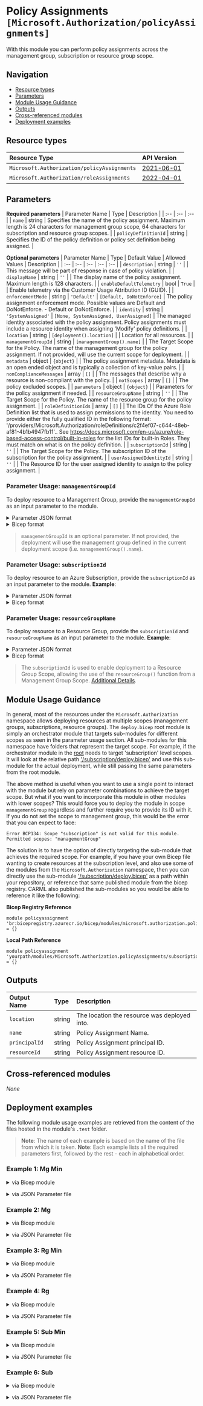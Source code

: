 # Policy Assignments `[Microsoft.Authorization/policyAssignments]`

With this module you can perform policy assignments across the management group, subscription or resource group scope.

## Navigation

- [Resource types](#Resource-types)
- [Parameters](#Parameters)
- [Module Usage Guidance](#Module-Usage-Guidance)
- [Outputs](#Outputs)
- [Cross-referenced modules](#Cross-referenced-modules)
- [Deployment examples](#Deployment-examples)

## Resource types

| Resource Type | API Version |
| :-- | :-- |
| `Microsoft.Authorization/policyAssignments` | [2021-06-01](https://docs.microsoft.com/en-us/azure/templates/Microsoft.Authorization/2021-06-01/policyAssignments) |
| `Microsoft.Authorization/roleAssignments` | [2022-04-01](https://docs.microsoft.com/en-us/azure/templates/Microsoft.Authorization/2022-04-01/roleAssignments) |

## Parameters

**Required parameters**
| Parameter Name | Type | Description |
| :-- | :-- | :-- |
| `name` | string | Specifies the name of the policy assignment. Maximum length is 24 characters for management group scope, 64 characters for subscription and resource group scopes. |
| `policyDefinitionId` | string | Specifies the ID of the policy definition or policy set definition being assigned. |

**Optional parameters**
| Parameter Name | Type | Default Value | Allowed Values | Description |
| :-- | :-- | :-- | :-- | :-- |
| `description` | string | `''` |  | This message will be part of response in case of policy violation. |
| `displayName` | string | `''` |  | The display name of the policy assignment. Maximum length is 128 characters. |
| `enableDefaultTelemetry` | bool | `True` |  | Enable telemetry via the Customer Usage Attribution ID (GUID). |
| `enforcementMode` | string | `'Default'` | `[Default, DoNotEnforce]` | The policy assignment enforcement mode. Possible values are Default and DoNotEnforce. - Default or DoNotEnforce. |
| `identity` | string | `'SystemAssigned'` | `[None, SystemAssigned, UserAssigned]` | The managed identity associated with the policy assignment. Policy assignments must include a resource identity when assigning 'Modify' policy definitions. |
| `location` | string | `[deployment().location]` |  | Location for all resources. |
| `managementGroupId` | string | `[managementGroup().name]` |  | The Target Scope for the Policy. The name of the management group for the policy assignment. If not provided, will use the current scope for deployment. |
| `metadata` | object | `{object}` |  | The policy assignment metadata. Metadata is an open ended object and is typically a collection of key-value pairs. |
| `nonComplianceMessages` | array | `[]` |  | The messages that describe why a resource is non-compliant with the policy. |
| `notScopes` | array | `[]` |  | The policy excluded scopes. |
| `parameters` | object | `{object}` |  | Parameters for the policy assignment if needed. |
| `resourceGroupName` | string | `''` |  | The Target Scope for the Policy. The name of the resource group for the policy assignment. |
| `roleDefinitionIds` | array | `[]` |  | The IDs Of the Azure Role Definition list that is used to assign permissions to the identity. You need to provide either the fully qualified ID in the following format: '/providers/Microsoft.Authorization/roleDefinitions/c2f4ef07-c644-48eb-af81-4b1b4947fb11'.. See https://docs.microsoft.com/en-us/azure/role-based-access-control/built-in-roles for the list IDs for built-in Roles. They must match on what is on the policy definition. |
| `subscriptionId` | string | `''` |  | The Target Scope for the Policy. The subscription ID of the subscription for the policy assignment. |
| `userAssignedIdentityId` | string | `''` |  | The Resource ID for the user assigned identity to assign to the policy assignment. |


### Parameter Usage: `managementGroupId`

To deploy resource to a Management Group, provide the `managementGroupId` as an input parameter to the module.

<details>

<summary>Parameter JSON format</summary>

```json
"managementGroupId": {
    "value": "contoso-group"
}
```

</details>


<details>

<summary>Bicep format</summary>

```bicep
managementGroupId: 'contoso-group'
```

</details>
<p>

> `managementGroupId` is an optional parameter. If not provided, the deployment will use the management group defined in the current deployment scope (i.e. `managementGroup().name`).

### Parameter Usage: `subscriptionId`

To deploy resource to an Azure Subscription, provide the `subscriptionId` as an input parameter to the module. **Example**:

<details>

<summary>Parameter JSON format</summary>

```json
"subscriptionId": {
    "value": "12345678-b049-471c-95af-123456789012"
}
```

</details>

<details>

<summary>Bicep format</summary>

```bicep
subscriptionId: '12345678-b049-471c-95af-123456789012'
```

</details>
<p>

### Parameter Usage: `resourceGroupName`

To deploy resource to a Resource Group, provide the `subscriptionId` and `resourceGroupName` as an input parameter to the module. **Example**:

<details>

<summary>Parameter JSON format</summary>

```json
"subscriptionId": {
    "value": "12345678-b049-471c-95af-123456789012"
},
"resourceGroupName": {
    "value": "target-resourceGroup"
}
```

</details>


<details>

<summary>Bicep format</summary>

```bicep
subscriptionId: '12345678-b049-471c-95af-123456789012'
resourceGroupName: 'target-resourceGroup'
```

</details>
<p>

> The `subscriptionId` is used to enable deployment to a Resource Group Scope, allowing the use of the `resourceGroup()` function from a Management Group Scope. [Additional Details](https://github.com/Azure/bicep/pull/1420).

## Module Usage Guidance

In general, most of the resources under the `Microsoft.Authorization` namespace allows deploying resources at multiple scopes (management groups, subscriptions, resource groups). The `deploy.bicep` root module is simply an orchestrator module that targets sub-modules for different scopes as seen in the parameter usage section. All sub-modules for this namespace have folders that represent the target scope. For example, if the orchestrator module in the [root](deploy.bicep) needs to target 'subscription' level scopes. It will look at the relative path ['/subscription/deploy.bicep'](./subscription/deploy.bicep) and use this sub-module for the actual deployment, while still passing the same parameters from the root module.

The above method is useful when you want to use a single point to interact with the module but rely on parameter combinations to achieve the target scope. But what if you want to incorporate this module in other modules with lower scopes? This would force you to deploy the module in scope `managementGroup` regardless and further require you to provide its ID with it. If you do not set the scope to management group, this would be the error that you can expect to face:

```bicep
Error BCP134: Scope "subscription" is not valid for this module. Permitted scopes: "managementGroup"
```

The solution is to have the option of directly targeting the sub-module that achieves the required scope. For example, if you have your own Bicep file wanting to create resources at the subscription level, and also use some of the modules from the `Microsoft.Authorization` namespace, then you can directly use the sub-module ['/subscription/deploy.bicep'](./subscription/deploy.bicep) as a path within your repository, or reference that same published module from the bicep registry. CARML also published the sub-modules so you would be able to reference it like the following:

**Bicep Registry Reference**
```bicep
module policyassignment 'br:bicepregistry.azurecr.io/bicep/modules/microsoft.authorization.policyassignments.subscription:version' = {}
```
**Local Path Reference**
```bicep
module policyassignment 'yourpath/modules/Microsoft.Authorization.policyAssignments/subscription/deploy.bicep' = {}
```

## Outputs

| Output Name | Type | Description |
| :-- | :-- | :-- |
| `location` | string | The location the resource was deployed into. |
| `name` | string | Policy Assignment Name. |
| `principalId` | string | Policy Assignment principal ID. |
| `resourceId` | string | Policy Assignment resource ID. |

## Cross-referenced modules

_None_

## Deployment examples

The following module usage examples are retrieved from the content of the files hosted in the module's `.test` folder.
   >**Note**: The name of each example is based on the name of the file from which it is taken.
   >**Note**: Each example lists all the required parameters first, followed by the rest - each in alphabetical order.

<h3>Example 1: Mg Min</h3>

<details>

<summary>via Bicep module</summary>

```bicep
module policyAssignments './Microsoft.Authorization/policyAssignments/deploy.bicep' = {
  name: '${uniqueString(deployment().name)}-PolicyAssignments'
  params: {
    // Required parameters
    name: '<<namePrefix>>-min-mg-polAss'
    policyDefinitionID: '/providers/Microsoft.Authorization/policyDefinitions/06a78e20-9358-41c9-923c-fb736d382a4d'
  }
}
```

</details>
<p>

<details>

<summary>via JSON Parameter file</summary>

```json
{
  "$schema": "https://schema.management.azure.com/schemas/2019-04-01/deploymentParameters.json#",
  "contentVersion": "1.0.0.0",
  "parameters": {
    // Required parameters
    "name": {
      "value": "<<namePrefix>>-min-mg-polAss"
    },
    "policyDefinitionID": {
      "value": "/providers/Microsoft.Authorization/policyDefinitions/06a78e20-9358-41c9-923c-fb736d382a4d"
    }
  }
}
```

</details>
<p>

<h3>Example 2: Mg</h3>

<details>

<summary>via Bicep module</summary>

```bicep
module policyAssignments './Microsoft.Authorization/policyAssignments/deploy.bicep' = {
  name: '${uniqueString(deployment().name)}-PolicyAssignments'
  params: {
    // Required parameters
    name: '<<namePrefix>>-mg-polAss'
    policyDefinitionId: '/providers/Microsoft.Authorization/policyDefinitions/4f9dc7db-30c1-420c-b61a-e1d640128d26'
    // Non-required parameters
    description: '[Description] Policy Assignment at the management group scope'
    displayName: '[Display Name] Policy Assignment at the management group scope'
    enforcementMode: 'DoNotEnforce'
    identity: 'SystemAssigned'
    location: 'australiaeast'
    managementGroupId: '<<managementGroupId>>'
    metadata: {
      category: 'Security'
      version: '1.0'
    }
    nonComplianceMessages: [
      {
        message: 'Violated Policy Assignment - This is a Non Compliance Message'
      }
    ]
    notScopes: [
      '/subscriptions/<<subscriptionId>>/resourceGroups/validation-rg'
    ]
    parameters: {
      tagName: {
        value: 'env'
      }
      tagValue: {
        value: 'prod'
      }
    }
    roleDefinitionIds: [
      '/providers/microsoft.authorization/roleDefinitions/b24988ac-6180-42a0-ab88-20f7382dd24c'
    ]
  }
}
```

</details>
<p>

<details>

<summary>via JSON Parameter file</summary>

```json
{
  "$schema": "https://schema.management.azure.com/schemas/2019-04-01/deploymentParameters.json#",
  "contentVersion": "1.0.0.0",
  "parameters": {
    // Required parameters
    "name": {
      "value": "<<namePrefix>>-mg-polAss"
    },
    "policyDefinitionId": {
      "value": "/providers/Microsoft.Authorization/policyDefinitions/4f9dc7db-30c1-420c-b61a-e1d640128d26"
    },
    // Non-required parameters
    "description": {
      "value": "[Description] Policy Assignment at the management group scope"
    },
    "displayName": {
      "value": "[Display Name] Policy Assignment at the management group scope"
    },
    "enforcementMode": {
      "value": "DoNotEnforce"
    },
    "identity": {
      "value": "SystemAssigned"
    },
    "location": {
      "value": "australiaeast"
    },
    "managementGroupId": {
      "value": "<<managementGroupId>>"
    },
    "metadata": {
      "value": {
        "category": "Security",
        "version": "1.0"
      }
    },
    "nonComplianceMessages": {
      "value": [
        {
          "message": "Violated Policy Assignment - This is a Non Compliance Message"
        }
      ]
    },
    "notScopes": {
      "value": [
        "/subscriptions/<<subscriptionId>>/resourceGroups/validation-rg"
      ]
    },
    "parameters": {
      "value": {
        "tagName": {
          "value": "env"
        },
        "tagValue": {
          "value": "prod"
        }
      }
    },
    "roleDefinitionIds": {
      "value": [
        "/providers/microsoft.authorization/roleDefinitions/b24988ac-6180-42a0-ab88-20f7382dd24c"
      ]
    }
  }
}
```

</details>
<p>

<h3>Example 3: Rg Min</h3>

<details>

<summary>via Bicep module</summary>

```bicep
module policyAssignments './Microsoft.Authorization/policyAssignments/deploy.bicep' = {
  name: '${uniqueString(deployment().name)}-PolicyAssignments'
  params: {
    // Required parameters
    name: '<<namePrefix>>-min-rg-polAss'
    policyDefinitionID: '/providers/Microsoft.Authorization/policyDefinitions/06a78e20-9358-41c9-923c-fb736d382a4d'
    // Non-required parameters
    resourceGroupName: 'validation-rg'
    subscriptionId: '<<subscriptionId>>'
  }
}
```

</details>
<p>

<details>

<summary>via JSON Parameter file</summary>

```json
{
  "$schema": "https://schema.management.azure.com/schemas/2019-04-01/deploymentParameters.json#",
  "contentVersion": "1.0.0.0",
  "parameters": {
    // Required parameters
    "name": {
      "value": "<<namePrefix>>-min-rg-polAss"
    },
    "policyDefinitionID": {
      "value": "/providers/Microsoft.Authorization/policyDefinitions/06a78e20-9358-41c9-923c-fb736d382a4d"
    },
    // Non-required parameters
    "resourceGroupName": {
      "value": "validation-rg"
    },
    "subscriptionId": {
      "value": "<<subscriptionId>>"
    }
  }
}
```

</details>
<p>

<h3>Example 4: Rg</h3>

<details>

<summary>via Bicep module</summary>

```bicep
module policyAssignments './Microsoft.Authorization/policyAssignments/deploy.bicep' = {
  name: '${uniqueString(deployment().name)}-PolicyAssignments'
  params: {
    // Required parameters
    name: '<<namePrefix>>-rg-polAss'
    policyDefinitionId: '/providers/Microsoft.Authorization/policyDefinitions/4f9dc7db-30c1-420c-b61a-e1d640128d26'
    // Non-required parameters
    description: '[Description] Policy Assignment at the resource group scope'
    displayName: '[Display Name] Policy Assignment at the resource group scope'
    enforcementMode: 'DoNotEnforce'
    identity: 'UserAssigned'
    location: 'australiaeast'
    metadata: {
      category: 'Security'
      version: '1.0'
    }
    nonComplianceMessages: [
      {
        message: 'Violated Policy Assignment - This is a Non Compliance Message'
      }
    ]
    notScopes: [
      '/subscriptions/<<subscriptionId>>/resourceGroups/validation-rg/providers/Microsoft.KeyVault/vaults/adp-<<namePrefix>>-az-kv-x-001'
    ]
    parameters: {
      tagName: {
        value: 'env'
      }
      tagValue: {
        value: 'prod'
      }
    }
    resourceGroupName: 'validation-rg'
    roleDefinitionIds: [
      '/providers/microsoft.authorization/roleDefinitions/b24988ac-6180-42a0-ab88-20f7382dd24c'
    ]
    subscriptionId: '<<subscriptionId>>'
    userAssignedIdentityId: '/subscriptions/<<subscriptionId>>/resourcegroups/validation-rg/providers/Microsoft.ManagedIdentity/userAssignedIdentities/adp-<<namePrefix>>-az-msi-x-001'
  }
}
```

</details>
<p>

<details>

<summary>via JSON Parameter file</summary>

```json
{
  "$schema": "https://schema.management.azure.com/schemas/2019-04-01/deploymentParameters.json#",
  "contentVersion": "1.0.0.0",
  "parameters": {
    // Required parameters
    "name": {
      "value": "<<namePrefix>>-rg-polAss"
    },
    "policyDefinitionId": {
      "value": "/providers/Microsoft.Authorization/policyDefinitions/4f9dc7db-30c1-420c-b61a-e1d640128d26"
    },
    // Non-required parameters
    "description": {
      "value": "[Description] Policy Assignment at the resource group scope"
    },
    "displayName": {
      "value": "[Display Name] Policy Assignment at the resource group scope"
    },
    "enforcementMode": {
      "value": "DoNotEnforce"
    },
    "identity": {
      "value": "UserAssigned"
    },
    "location": {
      "value": "australiaeast"
    },
    "metadata": {
      "value": {
        "category": "Security",
        "version": "1.0"
      }
    },
    "nonComplianceMessages": {
      "value": [
        {
          "message": "Violated Policy Assignment - This is a Non Compliance Message"
        }
      ]
    },
    "notScopes": {
      "value": [
        "/subscriptions/<<subscriptionId>>/resourceGroups/validation-rg/providers/Microsoft.KeyVault/vaults/adp-<<namePrefix>>-az-kv-x-001"
      ]
    },
    "parameters": {
      "value": {
        "tagName": {
          "value": "env"
        },
        "tagValue": {
          "value": "prod"
        }
      }
    },
    "resourceGroupName": {
      "value": "validation-rg"
    },
    "roleDefinitionIds": {
      "value": [
        "/providers/microsoft.authorization/roleDefinitions/b24988ac-6180-42a0-ab88-20f7382dd24c"
      ]
    },
    "subscriptionId": {
      "value": "<<subscriptionId>>"
    },
    "userAssignedIdentityId": {
      "value": "/subscriptions/<<subscriptionId>>/resourcegroups/validation-rg/providers/Microsoft.ManagedIdentity/userAssignedIdentities/adp-<<namePrefix>>-az-msi-x-001"
    }
  }
}
```

</details>
<p>

<h3>Example 5: Sub Min</h3>

<details>

<summary>via Bicep module</summary>

```bicep
module policyAssignments './Microsoft.Authorization/policyAssignments/deploy.bicep' = {
  name: '${uniqueString(deployment().name)}-PolicyAssignments'
  params: {
    // Required parameters
    name: '<<namePrefix>>-min-sub-polAss'
    policyDefinitionID: '/providers/Microsoft.Authorization/policyDefinitions/06a78e20-9358-41c9-923c-fb736d382a4d'
    // Non-required parameters
    subscriptionId: '<<subscriptionId>>'
  }
}
```

</details>
<p>

<details>

<summary>via JSON Parameter file</summary>

```json
{
  "$schema": "https://schema.management.azure.com/schemas/2019-04-01/deploymentParameters.json#",
  "contentVersion": "1.0.0.0",
  "parameters": {
    // Required parameters
    "name": {
      "value": "<<namePrefix>>-min-sub-polAss"
    },
    "policyDefinitionID": {
      "value": "/providers/Microsoft.Authorization/policyDefinitions/06a78e20-9358-41c9-923c-fb736d382a4d"
    },
    // Non-required parameters
    "subscriptionId": {
      "value": "<<subscriptionId>>"
    }
  }
}
```

</details>
<p>

<h3>Example 6: Sub</h3>

<details>

<summary>via Bicep module</summary>

```bicep
module policyAssignments './Microsoft.Authorization/policyAssignments/deploy.bicep' = {
  name: '${uniqueString(deployment().name)}-PolicyAssignments'
  params: {
    // Required parameters
    name: '<<namePrefix>>-sub-polAss'
    policyDefinitionId: '/providers/Microsoft.Authorization/policyDefinitions/4f9dc7db-30c1-420c-b61a-e1d640128d26'
    // Non-required parameters
    description: '[Description] Policy Assignment at the subscription scope'
    displayName: '[Display Name] Policy Assignment at the subscription scope'
    enforcementMode: 'DoNotEnforce'
    identity: 'UserAssigned'
    location: 'australiaeast'
    metadata: {
      category: 'Security'
      version: '1.0'
    }
    nonComplianceMessages: [
      {
        message: 'Violated Policy Assignment - This is a Non Compliance Message'
      }
    ]
    notScopes: [
      '/subscriptions/<<subscriptionId>>/resourceGroups/validation-rg'
    ]
    parameters: {
      tagName: {
        value: 'env'
      }
      tagValue: {
        value: 'prod'
      }
    }
    roleDefinitionIds: [
      '/providers/microsoft.authorization/roleDefinitions/b24988ac-6180-42a0-ab88-20f7382dd24c'
    ]
    subscriptionId: '<<subscriptionId>>'
    userAssignedIdentityId: '/subscriptions/<<subscriptionId>>/resourcegroups/validation-rg/providers/Microsoft.ManagedIdentity/userAssignedIdentities/adp-<<namePrefix>>-az-msi-x-001'
  }
}
```

</details>
<p>

<details>

<summary>via JSON Parameter file</summary>

```json
{
  "$schema": "https://schema.management.azure.com/schemas/2019-04-01/deploymentParameters.json#",
  "contentVersion": "1.0.0.0",
  "parameters": {
    // Required parameters
    "name": {
      "value": "<<namePrefix>>-sub-polAss"
    },
    "policyDefinitionId": {
      "value": "/providers/Microsoft.Authorization/policyDefinitions/4f9dc7db-30c1-420c-b61a-e1d640128d26"
    },
    // Non-required parameters
    "description": {
      "value": "[Description] Policy Assignment at the subscription scope"
    },
    "displayName": {
      "value": "[Display Name] Policy Assignment at the subscription scope"
    },
    "enforcementMode": {
      "value": "DoNotEnforce"
    },
    "identity": {
      "value": "UserAssigned"
    },
    "location": {
      "value": "australiaeast"
    },
    "metadata": {
      "value": {
        "category": "Security",
        "version": "1.0"
      }
    },
    "nonComplianceMessages": {
      "value": [
        {
          "message": "Violated Policy Assignment - This is a Non Compliance Message"
        }
      ]
    },
    "notScopes": {
      "value": [
        "/subscriptions/<<subscriptionId>>/resourceGroups/validation-rg"
      ]
    },
    "parameters": {
      "value": {
        "tagName": {
          "value": "env"
        },
        "tagValue": {
          "value": "prod"
        }
      }
    },
    "roleDefinitionIds": {
      "value": [
        "/providers/microsoft.authorization/roleDefinitions/b24988ac-6180-42a0-ab88-20f7382dd24c"
      ]
    },
    "subscriptionId": {
      "value": "<<subscriptionId>>"
    },
    "userAssignedIdentityId": {
      "value": "/subscriptions/<<subscriptionId>>/resourcegroups/validation-rg/providers/Microsoft.ManagedIdentity/userAssignedIdentities/adp-<<namePrefix>>-az-msi-x-001"
    }
  }
}
```

</details>
<p>
